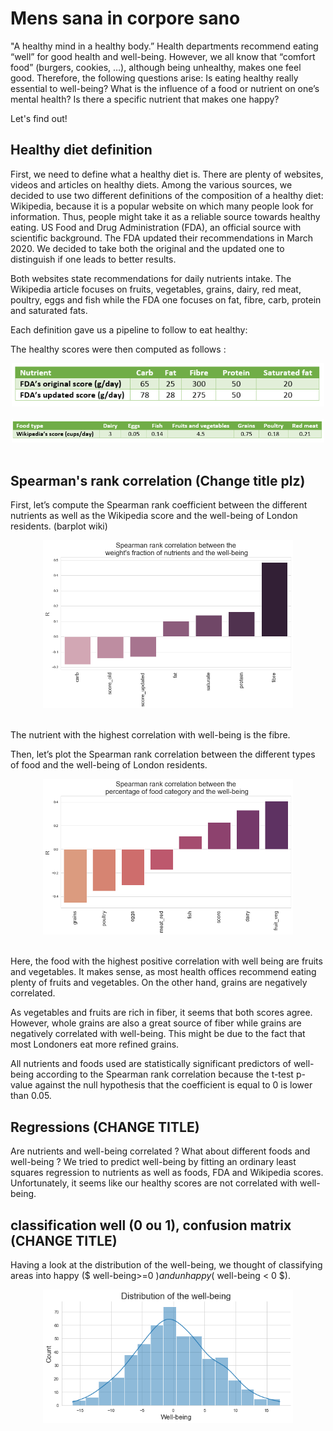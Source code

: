 # Mens sana in corpore sano

"A healthy mind in a healthy body.”
Health departments recommend eating “well” for good health and well-being. However, we all know that “comfort food” (burgers, cookies, …), although being unhealthy, makes one feel good. Therefore, the following questions arise: Is eating healthy really essential to well-being? What is the influence of a food or nutrient on one’s mental health? Is there a specific nutrient that makes one happy? 

Let's find out!


## Healthy diet definition

First, we need to define what a healthy diet is.
There are plenty of websites, videos and articles on healthy diets. Among the various sources, we decided to use two different definitions of the composition of a healthy diet:\
Wikipedia, because it is a popular website on which many people look for information. Thus, people might take it as a reliable source towards healthy eating.
US Food and Drug Administration (FDA), an official source with scientific background.
The FDA updated their recommendations in March 2020. We decided to take both the original and the updated one to distinguish if one leads to better results.

Both websites state recommendations for daily nutrients intake. The Wikipedia article focuses on fruits, vegetables, grains, dairy, red meat, poultry, eggs and fish while the FDA one focuses on fat, fibre, carb, protein and saturated fats.

Each definition gave us a pipeline to follow to eat healthy:


The healthy scores were then computed as follows :

<div style="text-align:center"><img src=".\images\FDA_score_def.png" width="500"><div style="text-align:left"> <br>
    
<div style="text-align:center"><img src="images\wiki_score_def.png" width="500"><div style="text-align:left"> <br>
    


## Spearman's rank correlation (Change title plz)

First, let’s  compute the Spearman rank coefficient between the different nutrients as well as the Wikipedia score and the well-being of London residents. (barplot wiki)

<div style="text-align:center"><img src="./images/spearman_fda_score.png" width="400"><div style="text-align:left"> <br>

The nutrient with the highest correlation with well-being is the fibre.  

Then, let’s plot the Spearman rank correlation between the different types of food and the well-being of London residents.

<div style="text-align:center"><img src="./images/spearman_wiki_score.png" width="400"><div style="text-align:left"> <br>


Here, the food with the highest positive correlation with well being are fruits and vegetables. It makes sense, as most health offices recommend eating plenty of fruits and vegetables.
On the other hand, grains are negatively correlated.

As vegetables and fruits are rich in fiber, it seems that both scores agree.
However, whole grains are also a great source of fiber while grains are negatively correlated with well-being. This might be due to the fact that most Londoners eat more refined grains. 

All nutrients and foods used are statistically significant predictors of well-being according to the Spearman rank correlation because the t-test p-value against the null hypothesis that the coefficient is equal to 0 is lower than 0.05. 



## Regressions (CHANGE TITLE)
Are nutrients and well-being correlated ? What about different foods and well-being ? We tried to predict well-being by fitting an ordinary least squares regression to nutrients as well as foods, FDA and Wikipedia scores. Unfortunately, it seems like our healthy scores are not correlated with well-being.


## classification well (0 ou 1), confusion matrix (CHANGE TITLE)

Having a look at the distribution of the well-being, we thought of classifying areas into happy ($ well-being>=0 $) and unhappy ($ well-being < 0 $).


<div style="text-align:center"><img src="./images/distrib_well_being.png" width="400"><div style="text-align:left"> <br>





